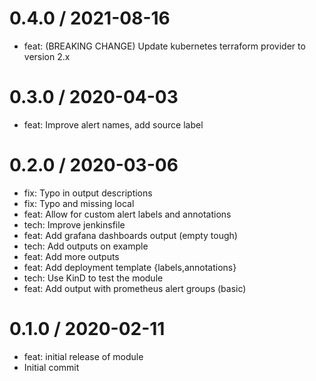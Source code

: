 
0.4.0 / 2021-08-16
==================

  * feat: (BREAKING CHANGE) Update kubernetes terraform provider to version 2.x

0.3.0 / 2020-04-03
==================

  * feat: Improve alert names, add source label

0.2.0 / 2020-03-06
==================

  * fix: Typo in output descriptions
  * fix: Typo and missing local
  * feat: Allow for custom alert labels and annotations
  * tech: Improve jenkinsfile
  * feat: Add grafana dashboards output (empty tough)
  * tech: Add outputs on example
  * feat: Add more outputs
  * feat: Add deployment template {labels,annotations}
  * tech: Use KinD to test the module
  * feat: Add output with prometheus alert groups (basic)

0.1.0 / 2020-02-11
==================

  * feat: initial release of module
  * Initial commit
